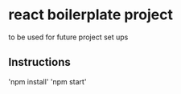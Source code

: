 # react boilerplate project
to be used for future project set ups

## Instructions
'npm install'
'npm start'